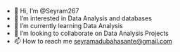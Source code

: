 - 👋 Hi, I’m @Seyram267
- 👀 I’m interested in Data Analysis and databases
- 🌱 I’m currently learning Data Analysis
- 💞️ I’m looking to collaborate on Data Analysis Projects
- 📫 How to reach me seyramadubahasante@gmail.com

<!---
Seyram267/Seyram267 is a ✨ special ✨ repository because its `README.md` (this file) appears on your GitHub profile.
You can click the Preview link to take a look at your changes.
--->
